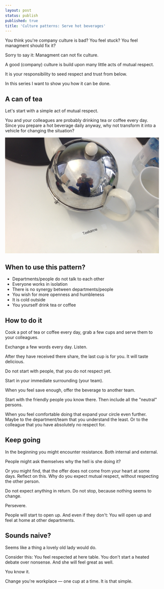 ```yaml
---
layout: post
status: publish
published: true
title: 'Culture patterns: Serve hot beverages'
---
```

You think you're company culture is bad? You feel stuck? You feel managment should fix it?

Sorry to say it: Managment can not fix culture.

A good (company) culture is build upon many little acts of mutual respect.

It is your responsibility to seed respect and trust from below.

In this series I want to show you how it can be done.

## A can of tea

Let's start with a simple act of mutual respect.

You and your colleagues are probably drinking tea or coffee every day. Since you prepare a hot beverage daily anyway, why not transform it into a vehicle for changing the situation?

![A can with hot tea has the power to change company culture](/assets/images/2013/Dec/tea.jpg)

## When to use this pattern?

*   Departments/people do not talk to each other
*   Everyone works in isolation
*   There is no synergy between departments/people
*   You wish for more openness and humbleness
*   It is cold outside
*   You yourself drink tea or coffee

## How to do it

Cook a pot of tea or coffee every day, grab a few cups and serve them to your colleagues.

Exchange a few words every day. Listen.

After they have received there share, the last cup is for you. It will taste delicious.

Do not start with people, that you do not respect yet.

Start in your immediate surrounding (your team).

When you feel save enough, offer the beverage to another team.

Start with the friendly people you know there. Then include all the "neutral" persons.

When you feel comfortable doing that expand your circle even further. Maybe to the department/team that you understand the least. Or to the colleague that you have absolutely no respect for.

## Keep going

In the beginning you might encounter resistance. Both internal and external.

People might ask themselves why the hell is she doing it?

Or you might find, that the offer does not come from your heart at some days. Reflect on this. Why do you expect mutual respect, without respecting the other person.

Do not expect anything in return. Do not stop, because nothing seems to change.

Persevere.

People will start to open up. And even if they don't: You will open up and feel at home at other departments.

## Sounds naive?

Seems like a thing a lovely old lady would do.

Consider this: You feel respected at here table. You don't start a heated debate over nonsense. And she will feel great as well.

You know it.

Change you're workplace — one cup at a time. It is that simple.
